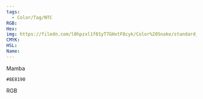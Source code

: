 ```yaml
---
tags:
  - Color/Tag/NTC
RGB:
Hex:
img: https://filedn.com/l0hpzxl1f01yT7GHxtF8cyk/Color%20Snake/standard_csv_to_svg/%23/8E8190.svg
CMYK:
HSL:
Name:
---
```

Mamba
```palette
#8E8190
```
RGB
